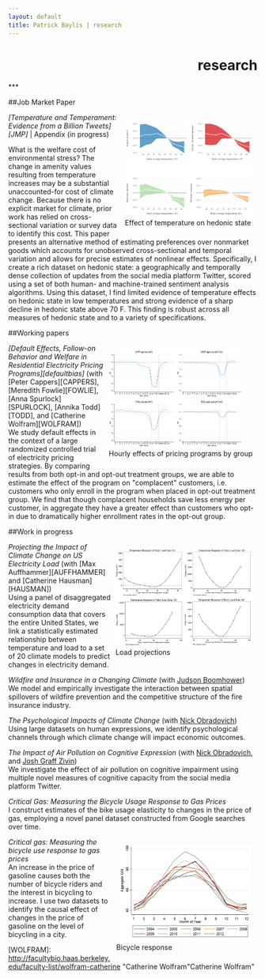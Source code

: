 ```yaml
---
layout: default
title: Patrick Baylis | research
---
```

<h1 align="right">research</h1>
***

<!-- TODO 
- Change the look a bit so that these resemble citations.
- Add links to papers
-->

##Job Market Paper
<figure style="float:right; margin:10px 10px 10px 10px;">
<img src="images/projects/temptemp3.png" title="Temperature and Temperament" height="200" class="shadow" />
  <figcaption>Effect of temperature on hedonic state</figcaption>
</figure> 
<em>[Temperature and Temperament: Evidence from a Billion Tweets][JMP]</em> | Appendix (in progress)
<!-- SHORT -->
<!-- Using a geographically and temporally dense corpus of Twitter status updates with nearly half a billion observations, I measure the effect of temperature on human mood, with implications for climate change. -->

<!-- MEDIUM -->
<!-- ? -->

<!-- LONG -->
What is the welfare cost of environmental stress? The change in amenity values resulting from temperature increases may be a substantial unaccounted-for cost of climate change. Because there is no explicit market for climate, prior work has relied on cross-sectional variation or survey data to identify this cost. This paper presents an alternative method of estimating preferences over nonmarket goods which accounts for unobserved cross-sectional and temporal variation and allows for precise estimates of nonlinear effects. Specifically, I create a rich dataset on hedonic state: a geographically and temporally dense collection of updates from the social media platform Twitter, scored using a set of both human- and machine-trained sentiment analysis algorithms. Using this dataset, I find limited evidence of temperature effects on hedonic state in low temperatures and strong evidence of a sharp decline in hedonic state above 70 F. This finding is robust across all measures of hedonic state and to a variety of specifications.

##Working papers

<figure style="float:right; margin:10px 10px 10px 10px;">
<img src="images/projects/defaultbias.png" title="Default Bias" height="200" class="shadow" />
  <figcaption>Hourly effects of pricing programs by group</figcaption>
</figure> 
<em>[Default Effects, Follow-on Behavior and Welfare in Residential Electricity Pricing Programs][defaultbias]</em> (with [Peter Cappers][CAPPERS], [Meredith Fowlie][FOWLIE], [Anna Spurlock][SPURLOCK], [Annika Todd][TODD], and [Catherine Wolfram][WOLFRAM])<br>
We study default effects in the context of a large randomized controlled trial of electricity pricing strategies. By comparing results from both opt-in and opt-out treatment groups, we are able to estimate the effect of the program on "complacent" customers, i.e. customers who only enroll in the program when placed in opt-out treatment group. We find that though complacent households save less energy per customer, in aggregate they have a greater effect than customers who opt-in due to dramatically higher enrollment rates in the opt-out group.

##Work in progress

<figure style="float:right; margin:10px 10px 10px 10px;">
<img src="images/projects/projectload.png" title="Load projections" height="200" class="shadow" />
  <figcaption>Load projections</figcaption>
</figure> 
<em>Projecting the Impact of Climate Change on US Electricity Load</em> (with [Max Auffhammer][AUFFHAMMER] and [Catherine Hausman][HAUSMAN])<br>
Using a panel of disaggregated electricity demand consumption data that covers the entire United States, we link a statistically estimated relationship between temperature and load to a set of 20 climate models to predict changes in electricity demand.

<span><em>Wildfire and Insurance in a Changing Climate</em></span> (with [Judson Boomhower][BOOMHOWER])<br>
We model and empirically investigate the interaction between spatial spillovers of wildfire prevention and the competitive structure of the fire insurance industry.

<span><em>The Psychological Impacts of Climate Change</em></span> (with [Nick Obradovich][OBRADOVICH])<br>
Using large datasets on human expressions, we identify psychological channels through which climate change will impact economic outcomes.

<span><em>The Impact of Air Pollution on Cognitive Expression</em></span> (with [Nick Obradovich][OBRADOVICH], and [Josh Graff Zivin][GRAFFZIVIN])<br>
We investigate the effect of air pollution on cognitive impairment using multiple novel measures of cognitive capacity from the social media platform Twitter.

<span><em>Critical Gas: Measuring the Bicycle Usage Response to Gas Prices</em></span><br>
I construct estimates of the bike usage elasticity to changes in the price of gas, employing a novel panel dataset constructed from Google searches over time.



<!-- <figure style="float:right; margin:10px 10px 10px 10px;">
<img src="images/projects/respHealth.jpg" title="Refinery pollution and respiratory health" height="200" class="shadow" />
  <figcaption>Respiratory hospital admissions and refinery events</figcaption>
</figure> 
<em>Refinery pollution and respiratory health</em><br>
Petroleum refining is a significant source of air pollutants. Using confidential health data and an original dataset on refinery outages, I estimate the short-term effect of refinery emissions on hospital admissions for respiratory issues.   -->

<figure style="float:right; margin:10px 10px 10px 10px;">
<img src="images/projects/bike.png" title="Bicycle response" height="200" class="shadow" />
  <figcaption>Bicycle response</figcaption>
</figure> 
<em>Critical gas: Measuring the bicycle use response to gas prices</em><br>
An increase in the price of gasoline causes both the number of bicycle riders and the interest in bicycling to increase. I use two datasets to identify the causal effect of changes in the price of gasoline on the level of bicycling in a city.

<!-- Co-author links -->

[AUFFHAMMER]: http://www.auffhammer.com/ "Max Auffhammer"
[BOOMHOWER]: https://are.berkeley.edu/candidate/Judson-Boomhower "Judson Boomhower"
[BORENSTEIN]: http://faculty.haas.berkeley.edu/borenste/ "Severin Borenstein"
[CAPPERS]: http://emp.lbl.gov/staff/peter-cappers "Peter Cappers"
[FOWLIE]: http://nature.berkeley.edu/~fowlie/ "Meredith Fowlie"
[GRAFFZIVIN]: http://gps.ucsd.edu/faculty-directory/joshua-graff-zivin.html "Josh Graff Zivin"
[HAUSMAN]: http://fordschool.umich.edu/faculty/catherine-hausman "Catherine Hausman"
[HSIANG]: http://globalpolicy.science/solomon-hsiang/ "Solomon Hsiang"
[NEIDELL]: http://www.columbia.edu/~mn2191/ "Matt Neidell"
[OBRADOVICH]: http://nickobradovich.com/ "Nick Obradovich"
[SPURLOCK]: http://eetd.lbl.gov/people/c-anna-spurlock "Anna Spurlock"
[TODD]: http://www.annikatodd.com/ "Annika Todd"
[WOLFRAM]: http://facultybio.haas.berkeley.edu/faculty-list/wolfram-catherine "Catherine Wolfram"Catherine Wolfram"



<!-- Paper links -->

[defaultbias]: http://conference.nber.org/confer/2015/SI2015/EEE/Cappers_Fowlie_Spurlock_Todd_Wolfram_Baylis.pdf "Default effects"
[JMP]: files/Baylis_JMP.pdf "JMP"
[JMP-appendix]: files/Baylis_JMPAppendix.pdf "JMP Appendix"

